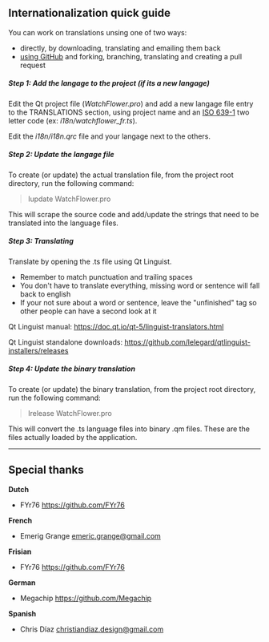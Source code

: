 
Internationalization quick guide
--------------------------------

You can work on translations unsing one of two ways:
- directly, by downloading, translating and emailing them back
- [using GitHub](https://github.com/firstcontributions/first-contributions/blob/master/README.md) and forking, branching, translating and creating a pull request

##### Step 1: Add the langage to the project (if its a new langage)

Edit the Qt project file (_WatchFlower.pro_) and add a new langage file entry to the TRANSLATIONS section, using project name and an [ISO 639-1](https://en.wikipedia.org/wiki/List_of_ISO_639-1_codes) two letter code (ex: _i18n/watchflower_fr.ts_).

Edit the _i18n/i18n.qrc_ file and your langage next to the others.

##### Step 2: Update the langage file

To create (or update) the actual translation file, from the project root directory, run the following command:

> lupdate WatchFlower.pro

This will scrape the source code and add/update the strings that need to be translated into the language files.

##### Step 3: Translating

Translate by opening the .ts file using Qt Linguist.

- Remember to match punctuation and trailing spaces
- You don't have to translate everything, missing word or sentence will fall back to english
- If your not sure about a word or sentence, leave the "unfinished" tag so other people can have a second look at it

Qt Linguist manual: https://doc.qt.io/qt-5/linguist-translators.html

Qt Linguist standalone downloads: https://github.com/lelegard/qtlinguist-installers/releases

##### Step 4: Update the binary translation

To create (or update) the binary translation, from the project root directory, run the following command:

> lrelease WatchFlower.pro

This will convert the .ts language files into binary .qm files. These are the files actually loaded by the application.


---


Special thanks
--------------

**Dutch**
- FYr76 https://github.com/FYr76

**French**
- Emerig Grange <emeric.grange@gmail.com>

**Frisian**
- FYr76 https://github.com/FYr76

**German**
- Megachip https://github.com/Megachip

**Spanish**
- Chris Díaz <christiandiaz.design@gmail.com>

